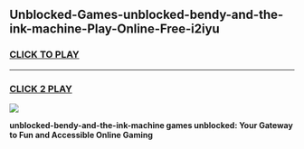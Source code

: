 
## Unblocked-Games-unblocked-bendy-and-the-ink-machine-Play-Online-Free-i2iyu
<h3>
<a href="https://premium76.site?title=unblocked-bendy-and-the-ink-machine&ref=26A">CLICK TO PLAY</a></h3>
<hr>

<h3>
<a href="https://premium76.site?title=unblocked-bendy-and-the-ink-machine&ref=26A">CLICK 2 PLAY</a>
  
</h3>

<a href="https://premium76.site?title=unblocked-bendy-and-the-ink-machine&ref=26A"><img src="https://clearcache.store/games.png"></a>


**unblocked-bendy-and-the-ink-machine games unblocked: Your Gateway to Fun and Accessible Online Gaming**
